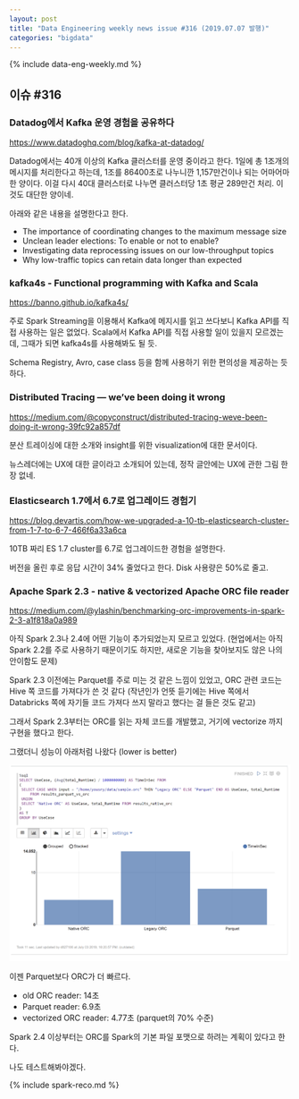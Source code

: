 ```yaml
---
layout: post
title: "Data Engineering weekly news issue #316 (2019.07.07 발행)"
categories: "bigdata"
---
```


{% include data-eng-weekly.md %}

## 이슈 #316

### Datadog에서 Kafka 운영 경험을 공유하다

https://www.datadoghq.com/blog/kafka-at-datadog/

Datadog에서는 40개 이상의 Kafka 클러스터를 운영 중이라고 한다. 1일에 총 1조개의 메시지를 처리한다고 하는데, 1조를 86400초로 나누니깐 1,157만건이나 되는 어마어마한 양이다. 이걸 다시 40대 클러스터로 나누면 클러스터당 1초 평균 289만건 처리. 이것도 대단한 양이네.

아래와 같은 내용을 설명한다고 한다.

- The importance of coordinating changes to the maximum message size
- Unclean leader elections: To enable or not to enable?
- Investigating data reprocessing issues on our low-throughput topics
- Why low-traffic topics can retain data longer than expected

### kafka4s - Functional programming with Kafka and Scala

https://banno.github.io/kafka4s/

주로 Spark Streaming을 이용해서 Kafka에 메지시를 읽고 쓰다보니 Kafka API를 직접 사용하는 일은 없었다. Scala에서 Kafka API를 직접 사용할 일이 있을지 모르겠는데, 그때가 되면 kafka4s를 사용해봐도 될 듯.

Schema Registry, Avro, case class 등을 함께 사용하기 위한 편의성을 제공하는 듯 하다.

### Distributed Tracing — we’ve been doing it wrong

https://medium.com/@copyconstruct/distributed-tracing-weve-been-doing-it-wrong-39fc92a857df

분산 트레이싱에 대한 소개와 insight를 위한 visualization에 대한 문서이다.

뉴스레더에는 UX에 대한 글이라고 소개되어 있는데, 정작 글안에는 UX에 관한 그림 한장 없네.

### Elasticsearch 1.7에서 6.7로 업그레이드 경험기

https://blog.devartis.com/how-we-upgraded-a-10-tb-elasticsearch-cluster-from-1-7-to-6-7-466f6a33a6ca

10TB 짜리 ES 1.7 cluster를 6.7로 업그레이드한 경험을 설명한다.

버전을 올린 후로 응답 시간이 34% 줄었다고 한다. Disk 사용량은 50%로 줄고.

### Apache Spark 2.3 - native & vectorized Apache ORC file reader

https://medium.com/@ylashin/benchmarking-orc-improvements-in-spark-2-3-a1f818a0a989

아직 Spark 2.3나 2.4에 어떤 기능이 추가되었는지 모르고 있었다. (현업에서는 아직 Spark 2.2를 주로 사용하기 때문이기도 하지만, 새로운 기능을 찾아보지도 않은 나의 안이함도 문제)

Spark 2.3 이전에는 Parquet를 주로 미는 것 같은 느낌이 있었고, ORC 관련 코드는 Hive 쪽 코드를 가져다가 쓴 것 같다 (작년인가 언뜻 듣기에는 Hive 쪽에서 Databricks 쪽에 자기들 코드 가져다 쓰지 말라고 했다는 걸 들은 것도 같고)

그래서 Spark 2.3부터는 ORC를 읽는 자체 코드를 개발했고, 거기에 vectorize 까지 구현을 했다고 한다.

그랬더니 성능이 아래처럼 나왔다 (lower is better)

![img](/images/posts/bigdata/data-eng-316-1.png)

이젠 Parquet보다 ORC가 더 빠르다.

- old ORC reader: 14초
- Parquet reader: 6.9초
- vectorized ORC reader: 4.77초 (parquet의 70% 수준)

Spark 2.4 이상부터는 ORC를 Spark의 기본 파일 포맷으로 하려는 계획이 있다고 한다.

나도 테스트해봐야겠다.

{% include spark-reco.md %}

